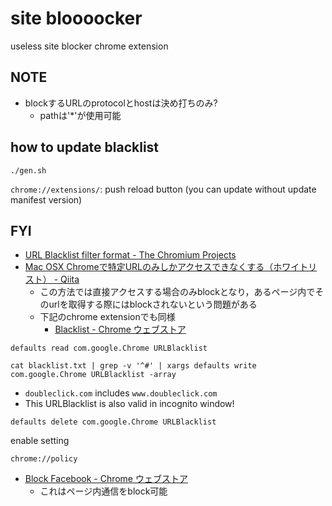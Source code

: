 # site bloooocker

useless site blocker chrome extension

## NOTE
* blockするURLのprotocolとhostは決め打ちのみ?
  * pathは'*'が使用可能

## how to update blacklist
```
./gen.sh
```

`chrome://extensions/`: push reload button (you can update without update manifest version)

## FYI
* [URL Blacklist filter format \- The Chromium Projects]( https://www.chromium.org/administrators/url-blacklist-filter-format )
* [Mac OSX Chromeで特定URLのみしかアクセスできなくする（ホワイトリスト） \- Qiita]( https://qiita.com/Maclog/items/222b5626a30dc8fd62df )
  * この方法では直接アクセスする場合のみblockとなり，あるページ内でそのurlを取得する際にはblockされないという問題がある
  * 下記のchrome extensionでも同様
    * [Blacklist \- Chrome ウェブストア]( https://chrome.google.com/webstore/detail/blacklist/jbpccandodannohfaoncogijbkfcmpgo )

```
defaults read com.google.Chrome URLBlacklist
```

```
cat blacklist.txt | grep -v '^#' | xargs defaults write com.google.Chrome URLBlacklist -array
```

* `doubleclick.com` includes `www.doubleclick.com`
* This URLBlacklist is also valid in incognito window!

```
defaults delete com.google.Chrome URLBlacklist
```

enable setting
```
chrome://policy
```

* [Block Facebook \- Chrome ウェブストア]( https://chrome.google.com/webstore/detail/block-facebook/gebclbfnlcebcljmgblacllmjkfidoef )
  * これはページ内通信をblock可能
